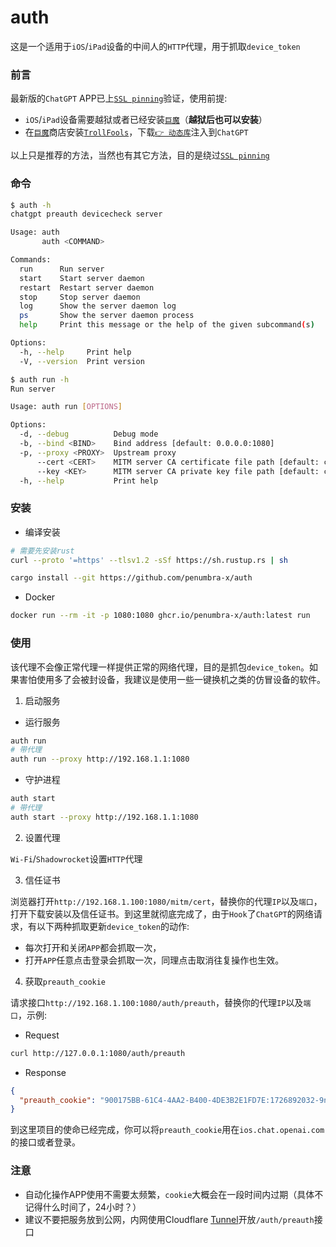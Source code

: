 # auth

这是一个适用于`iOS`/`iPad`设备的中间人的`HTTP`代理，用于抓取`device_token`

### 前言

最新版的`ChatGPT` APP已上[`SSL pinning`](https://medium.com/trendyol-tech/securing-ios-applications-with-ssl-pinning-38d551945306)验证，使用前提:

- `iOS`/`iPad`设备需要越狱或者已经安装[`巨魔`](https://github.com/opa334/TrollStore)（**越狱后也可以安装**）
- 在[`巨魔`](https://github.com/opa334/TrollStore)商店安装[`TrollFools`](https://github.com/Lessica/TrollFools)，下载[`👉 动态库`](https://github.com/penumbra-x/auth/releases/download/lib/SSLKillSwitch2.dylib)注入到`ChatGPT`

以上只是推荐的方法，当然也有其它方法，目的是绕过[`SSL pinning`](https://medium.com/trendyol-tech/securing-ios-applications-with-ssl-pinning-38d551945306)

### 命令

```bash
$ auth -h
chatgpt preauth devicecheck server

Usage: auth
       auth <COMMAND>

Commands:
  run      Run server
  start    Start server daemon
  restart  Restart server daemon
  stop     Stop server daemon
  log      Show the server daemon log
  ps       Show the server daemon process
  help     Print this message or the help of the given subcommand(s)

Options:
  -h, --help     Print help
  -V, --version  Print version

$ auth run -h
Run server

Usage: auth run [OPTIONS]

Options:
  -d, --debug          Debug mode
  -b, --bind <BIND>    Bind address [default: 0.0.0.0:1080]
  -p, --proxy <PROXY>  Upstream proxy
      --cert <CERT>    MITM server CA certificate file path [default: ca/cert.crt]
      --key <KEY>      MITM server CA private key file path [default: ca/key.pem]
  -h, --help           Print help
```

### 安装

- 编译安装

```bash
# 需要先安装rust
curl --proto '=https' --tlsv1.2 -sSf https://sh.rustup.rs | sh

cargo install --git https://github.com/penumbra-x/auth
```

- Docker

```bash
docker run --rm -it -p 1080:1080 ghcr.io/penumbra-x/auth:latest run
```

### 使用

该代理不会像正常代理一样提供正常的网络代理，目的是抓包`device_token`。如果害怕使用多了会被封设备，我建议是使用一些一键换机之类的仿冒设备的软件。

1. 启动服务

- 运行服务

```bash
auth run
# 带代理
auth run --proxy http://192.168.1.1:1080
```

- 守护进程

```bash
auth start
# 带代理
auth start --proxy http://192.168.1.1:1080
```

2. 设置代理

`Wi-Fi`/`Shadowrocket`设置`HTTP`代理

3. 信任证书

浏览器打开`http://192.168.1.100:1080/mitm/cert`，替换你的代理`IP`以及`端口`，打开下载安装以及信任证书。到这里就彻底完成了，由于`Hook`了`ChatGPT`的网络请求，有以下两种抓取更新`device_token`的动作:

- 每次打开和关闭`APP`都会抓取一次，
- 打开`APP`任意点击登录会抓取一次，同理点击取消往复操作也生效。

4. 获取`preauth_cookie`

请求接口`http://192.168.1.100:1080/auth/preauth`，替换你的代理`IP`以及`端口`，示例:

- Request

```bash
curl http://127.0.0.1:1080/auth/preauth
```

- Response
  
```json
{
  "preauth_cookie": "900175BB-61C4-4AA2-B400-4DE3B2E1FD7E:1726892032-9nYJ1mU4JSUAEyhACbVOxYoCATD4uXX8H1HZRJzYQ4E%3D"
}
```

到这里项目的使命已经完成，你可以将`preauth_cookie`用在`ios.chat.openai.com`的接口或者登录。

### 注意

- 自动化操作APP使用不需要太频繁，`cookie`大概会在一段时间内过期（具体不记得什么时间了，24小时？）
- 建议不要把服务放到公网，内网使用Cloudflare [Tunnel](https://www.cloudflare.com/zh-cn/products/tunnel/)开放`/auth/preauth`接口
